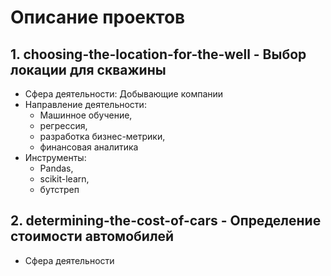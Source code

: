 # Описание проектов

## 1. choosing-the-location-for-the-well - Выбор локации для скважины

- Сфера деятельности: Добывающие компании
- Направление деятельности:
  + Машинное обучение,
  + регрессия,
  + разработка бизнес-метрики,
  + финансовая аналитика
- Инструменты:
  + Pandas,
  + scikit-learn,
  + бутстреп

## 2. determining-the-cost-of-cars - Определение стоимости автомобилей

- Сфера деятельности
